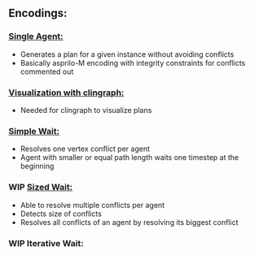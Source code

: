 ## Encodings:
### [Single Agent:](../encoding/single_agent.lp)
- Generates a plan for a given instance without avoiding conflicts
- Basically asprilo-M encoding with integrity constraints for conflicts commented out
### [Visualization with clingraph:](../main/encoding/viz.lp)
- Needed for clingraph to visualize plans
### [Simple Wait:](../encoding/simple_wait.lp)
- Resolves one vertex conflict per agent
- Agent with smaller or equal path length waits one timestep at the beginning
### WIP [Sized Wait:](../encoding/sized_wait.lp)
- Able to resolve multiple conflicts per agent
- Detects size of conflicts
- Resolves all conflicts of an agent by resolving its biggest conflict

### WIP Iterative Wait:
